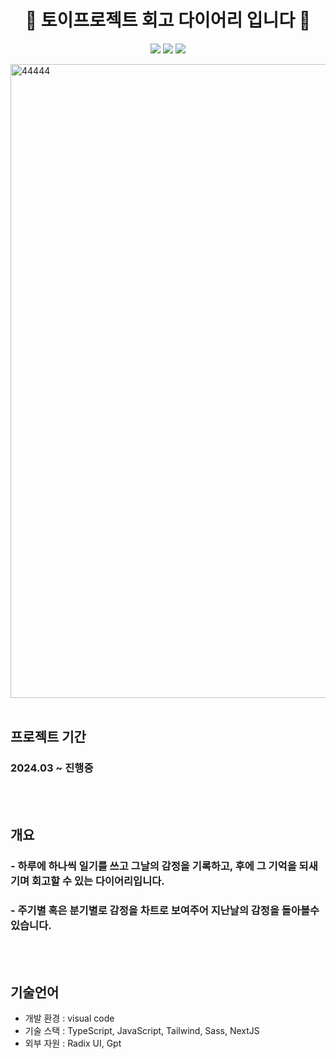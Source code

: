 <p align="center">
  <h1 align="center">🙌 토이프로젝트 회고 다이어리 입니다 🙌</h1>
  <p align="center">
 <img src="https://img.shields.io/badge/-NextJS-05122A?style=flat&logo=Next.js&logoColor=ffff"/>
    <img src="https://img.shields.io/badge/-TypeScript-05122A?style=flat&logo=Typescript&logoColor=blue"/>
    <img src="https://img.shields.io/badge/-SASS-05122A?style=flat&logo=Sass&logoColor=red"/>
</p>


<img width="1014" alt="44444" src="https://github.com/htkim97/Nextjs_diary/assets/52130444/0aea4a2c-5c3a-4af9-8473-d81eadb12b36">
<br/>
<br/>

## 프로젝트 기간

### 2024.03 ~ 진행중
<br/>
<br/>

## 개요


### - 하루에 하나씩 일기를 쓰고 그날의 감정을 기록하고, 후에 그 기억을 되새기며 회고할 수 있는 다이어리입니다.
### - 주기별 혹은 분기별로 감정을 차트로 보여주어 지난날의 감정을 돌아볼수있습니다.
<br/>
<br/>


## 기술언어

- 개발 환경 : visual code
- 기술 스택 : TypeScript, JavaScript, Tailwind, Sass, NextJS
- 외부 자원 : Radix UI, Gpt

